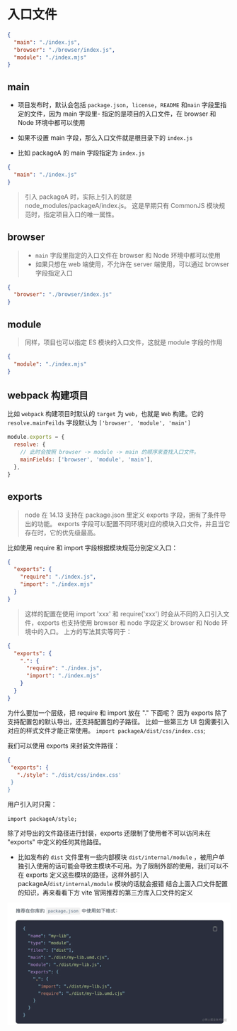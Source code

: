 # 入口文件

```json
{
  "main": "./index.js",
  "browser": "./browser/index.js",
  "module": "./index.mjs"
}
```

## main

- 项目发布时，默认会包括 `package.json`，`license`，`README` 和`main` 字段里指定的文件，因为 main 字段里- 指定的是项目的入口文件，在 browser 和 Node 环境中都可以使用
- 如果不设置 main 字段，那么入口文件就是根目录下的 `index.js`

- 比如 packageA 的 main 字段指定为 `index.js`

```json
{
  "main": "./index.js"
}
```

> 引入 packageA 时，实际上引入的就是 node_modules/packageA/index.js。
> 这是早期只有 CommonJS 模块规范时，指定项目入口的唯一属性。

## browser

> - `main` 字段里指定的入口文件在 browser 和 Node 环境中都可以使用
> - 如果只想在 web 端使用，不允许在 server 端使用，可以通过 browser 字段指定入口

```json
{
  "browser": "./browser/index.js"
}
```

## module

> 同样，项目也可以指定 ES 模块的入口文件，这就是 module 字段的作用

```json
{
  "module": "./index.mjs"
}
```

## webpack 构建项目

比如 `webpack` 构建项目时默认的 `target` 为 `web`，也就是 `Web` 构建。它的 `resolve.mainFeilds` 字段默认为 `['browser', 'module', 'main']`

```js
module.exports = {
  resolve: {
    // 此时会按照 browser -> module -> main 的顺序来查找入口文件。
    mainFields: ['browser', 'module', 'main'],
  },
}
```

## exports

> node 在 14.13 支持在 package.json 里定义 exports 字段，拥有了条件导出的功能。
> exports 字段可以配置不同环境对应的模块入口文件，并且当它存在时，它的优先级最高。

比如使用 require 和 import 字段根据模块规范分别定义入口：

```json
{
  "exports": {
    "require": "./index.js",
    "import": "./index.mjs"
  }
}
```

> 这样的配置在使用 import 'xxx' 和 require('xxx') 时会从不同的入口引入文件，exports 也支持使用 browser 和 node 字段定义 browser 和 Node 环境中的入口。
> 上方的写法其实等同于：

```json
{
  "exports": {
    ".": {
      "require": "./index.js",
      "import": "./index.mjs"
    }
  }
}
```

为什么要加一个层级，把 require 和 import 放在 "." 下面呢？
因为 exports 除了支持配置包的默认导出，还支持配置包的子路径。
比如一些第三方 UI 包需要引入对应的样式文件才能正常使用。
`import packageA/dist/css/index.css`;

我们可以使用 exports 来封装文件路径：

```json
{
 "exports": {
   "./style": "./dist/css/index.css'
 }
}
```

用户引入时只需：

`import packageA/style;`

除了对导出的文件路径进行封装，exports 还限制了使用者不可以访问未在 "exports" 中定义的任何其他路径。

- 比如发布的 `dist` 文件里有一些内部模块 `dist/internal/module` ，被用户单独引入使用的话可能会导致主模块不可用。为了限制外部的使用，我们可以不在 exports 定义这些模块的路径，这样外部引入 packageA/`dist/internal/module` 模块的话就会报错
  结合上面入口文件配置的知识，再来看看下方 vite 官网推荐的第三方库入口文件的定义

![](./.assets/入口文件-2022-11-12-17-39-33.png)

